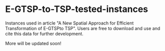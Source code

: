 # E-GTSP-to-TSP-tested-instances
Instances used in article "A New Spatial Approach for Efficient Transformation of E-GTSPto TSP". 
Users are free to download and use and cite this data for further development.

More will be updated soon!
